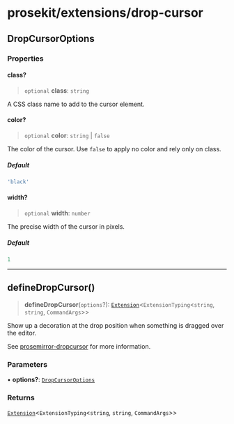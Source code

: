 # prosekit/extensions/drop-cursor

<a id="DropCursorOptions" name="DropCursorOptions"></a>

## DropCursorOptions

### Properties

<a id="class" name="class"></a>

#### class?

> `optional` **class**: `string`

A CSS class name to add to the cursor element.

<a id="color" name="color"></a>

#### color?

> `optional` **color**: `string` \| `false`

The color of the cursor.  Use `false` to apply no color and rely only on class.

##### Default

```ts
'black'
```

<a id="width" name="width"></a>

#### width?

> `optional` **width**: `number`

The precise width of the cursor in pixels.

##### Default

```ts
1
```

***

<a id="defineDropCursor" name="defineDropCursor"></a>

## defineDropCursor()

> **defineDropCursor**(`options`?): [`Extension`](../core.md#ExtensionT)\<`ExtensionTyping`\<`string`, `string`, `CommandArgs`\>\>

Show up a decoration at the drop position when something is dragged over the editor.

See [prosemirror-dropcursor](https://github.com/ProseMirror/prosemirror-dropcursor) for more information.

### Parameters

• **options?**: [`DropCursorOptions`](drop-cursor.md#DropCursorOptions)

### Returns

[`Extension`](../core.md#ExtensionT)\<`ExtensionTyping`\<`string`, `string`, `CommandArgs`\>\>
